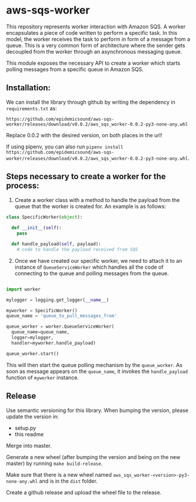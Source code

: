 # aws-sqs-worker
This repository represents worker interaction with Amazon SQS. A worker encapsulates a piece of code written to perform a specific task. In this model, the worker receives the task to perform in form of a message from a queue. This is a very common form of architecture where the sender gets decoupled from the worker through an asynchronous messaging queue.

This module exposes the necessary API to create a worker which starts polling messages from a specific queue in Amazon SQS.

## Installation:
We can install the library through github by writing the dependency in `requirements.txt` as:

```
https://github.com/epidemicsound/aws-sqs-worker/releases/download/v0.0.2/aws_sqs_worker-0.0.2-py3-none-any.whl
```

Replace 0.0.2 with the desired version, on both places in the url!

If using pipenv, you can also run `pipenv install https://github.com/epidemicsound/aws-sqs-worker/releases/download/v0.0.2/aws_sqs_worker-0.0.2-py3-none-any.whl`.

## Steps necessary to create a worker for the process:

1. Create a worker class with a method to handle the payload from the queue that the worker is created for. An example is as follows:

```python
class SpecificWorker(object):
  
  def __init__(self):
    pass

  def handle_payload(self, payload):
    # code to handle the payload received from SQS

```

2. Once we have created our specific worker, we need to attach it to an instance of `QueueServiceWorker` which handles all the code of connecting to the queue and polling messages from the queue.

```python

import worker

mylogger = logging.get_logger(__name__)

myworker = SpecificWorker()
queue_name = 'queue_to_pull_messages_from'

queue_worker = worker.QueueServiceWorker(
  queue_name=queue_name,
  logger=mylogger,
  handler=myworker.handle_payload)

queue_worker.start()
```

This will then start the queue polling mechanism by the `queue_worker`. As soon as message appears on the `queue_name`, it invokes the `handle_payload` function of `myworker` instance.

## Release

Use semantic versioning for this library. When bumping the version, please update the version in:

* setup.py
* this readme

Merge into master.

Generate a new wheel (after bumping the version and being on the new master) by running `make build-release`.

Make sure that there is a new wheel named `aws_sqs_worker-<version>-py3-none-any.whl` and is in the `dist` folder.

Create a github release and upload the wheel file to the release.